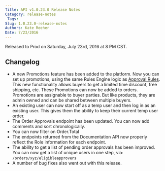 ```yaml
---
Title: API v1.0.23.0 Release Notes
Category: release-notes
 Tags: 
Slug: 1.0.23.0-release-notes
Authors: Kate Reeher
Date: 7/23/2016
---
```


Released to Prod on Saturday, July 23rd, 2016 at 8 PM CST.

## Changelog
- A new Promotions feature has been added to the platform. Now you can set up promotions, using the same Rules Engine logic as [Approval Rules](https://devcenter.ordercloud.io/blog/rules-have-arrived). This new functionality allows buyers to get a limited time discount, free shipping, etc. These Promotions can now be added to orders. Promotions are assignable to buyer parties. But like products, they are admin owned and can be shared between multiple buyers.
- An existing user can now start off as a temp user and then log in as an existing user. This gives them the ability to keep their current temp user order.
- The Order Approvals endpoint has been updated. You can now add comments and sort chronologically.
- You can now filter on Order.Total
- The endpoints returned from the Documentation API now properly reflect the Role information for each endpoint.
- The ability to get a list of pending order approvals has been improved. You can now get a list of unique users in one step, via: `/orders/xyz/eligibleapprovers` 
- A number of bug fixes also went out with this release.
